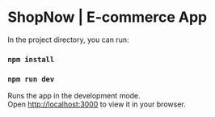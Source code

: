 # ShopNow | E-commerce App

In the project directory, you can run:

### `npm install`

### `npm run dev`

Runs the app in the development mode.\
Open [http://localhost:3000](http://localhost:3000) to view it in your browser.
